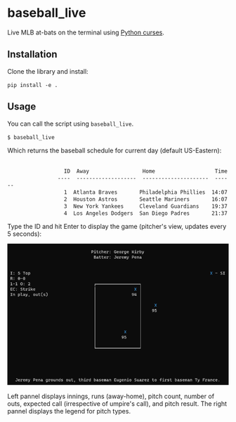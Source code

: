 # baseball_live
Live MLB at-bats on the terminal using [Python curses](https://docs.python.org/3/library/curses.html).

## Installation
Clone the library and install:
```
pip install -e .
```
## Usage
You can call the script using `baseball_live`. 
```
$ baseball_live
```
Which returns the baseball schedule for current day (default US-Eastern):
```

                  ID  Away                 Home                   Time
                ----  -------------------  ---------------------  ------
                  1  Atlanta Braves       Philadelphia Phillies  14:07
                  2  Houston Astros       Seattle Mariners       16:07
                  3  New York Yankees     Cleveland Guardians    19:37
                  4  Los Angeles Dodgers  San Diego Padres       21:37

```
Type the ID and hit Enter to display the game (pitcher's view, updates every 5 seconds):
<p align="center">
  <img src="figures/example.png" alt="Sublime's custom image"/>
</p>   
Left pannel displays innings, runs (away-home), pitch count, number of outs,
expected call (irrespective of umpire's call), and pitch result. The right pannel
displays the legend for pitch types.
